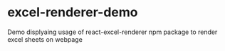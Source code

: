 # excel-renderer-demo
Demo displyaing usage of react-excel-renderer npm package to render excel sheets on webpage
